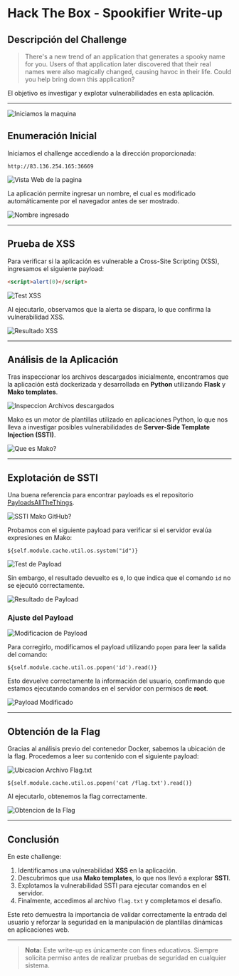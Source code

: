 # Hack The Box - Spookifier Write-up

## Descripción del Challenge

> There's a new trend of an application that generates a spooky name for you. Users of that application later discovered that their real names were also magically changed, causing havoc in their life. Could you help bring down this application?

El objetivo es investigar y explotar vulnerabilidades en esta aplicación.

---

![Iniciamos la maquina](Imagenes/1-Reconocimiento.jpg)

## Enumeración Inicial

Iniciamos el challenge accediendo a la dirección proporcionada:

```
http://83.136.254.165:36669
```
![Vista Web de la pagina](Imagenes/2-Reconocimiento.jpg)

La aplicación permite ingresar un nombre, el cual es modificado automáticamente por el navegador antes de ser mostrado.

![Nombre ingresado](Imagenes/3-Test%20Funcionalidad.jpg)

---

## Prueba de XSS

Para verificar si la aplicación es vulnerable a Cross-Site Scripting (XSS), ingresamos el siguiente payload:

```html
<script>alert(0)</script>
```

![Test XSS](Imagenes/4-Test%20XSS.jpg)

Al ejecutarlo, observamos que la alerta se dispara, lo que confirma la vulnerabilidad XSS.

![Resultado XSS](Imagenes/5-Resultado%20XSS.jpg)

---

## Análisis de la Aplicación

Tras inspeccionar los archivos descargados inicialmente, encontramos que la aplicación está dockerizada y desarrollada en **Python** utilizando **Flask** y **Mako templates**.

![Inspeccion Archivos descargados](Imagenes/6-Inspeccion%20Archivos%20Descargados.jpg)

Mako es un motor de plantillas utilizado en aplicaciones Python, lo que nos lleva a investigar posibles vulnerabilidades de **Server-Side Template Injection (SSTI)**.

![Que es Mako?](Imagenes/7-Que%20es%20Mako.jpg)

---

## Explotación de SSTI

Una buena referencia para encontrar payloads es el repositorio [PayloadsAllTheThings](https://github.com/swisskyrepo/PayloadsAllTheThings).

![SSTI Mako GitHub?](Imagenes/8-SSTI%20Mako.jpg)

Probamos con el siguiente payload para verificar si el servidor evalúa expresiones en Mako:

```mako
${self.module.cache.util.os.system("id")}
```

![Test de Payload](Imagenes/9-Test%20Funcionalidad%20Payload.jpg)

Sin embargo, el resultado devuelto es `0`, lo que indica que el comando `id` no se ejecutó correctamente.

![Resultado de Payload](Imagenes/10-Resultado%201er%20Payload.jpg)

### Ajuste del Payload

![Modificacion de Payload](Imagenes/11-Modificacion%20Payload.jpg)

Para corregirlo, modificamos el payload utilizando `popen` para leer la salida del comando:

```mako
${self.module.cache.util.os.popen('id').read()}
```

Esto devuelve correctamente la información del usuario, confirmando que estamos ejecutando comandos en el servidor con permisos de **root**.

![Payload Modificado](Imagenes/12-Test%20Payload%20Modificado.jpg)

---

## Obtención de la Flag

Gracias al análisis previo del contenedor Docker, sabemos la ubicación de la flag. Procedemos a leer su contenido con el siguiente payload:

![Ubicacion Archivo Flag.txt](Imagenes/13-Ubicacion%20Archivo%20Flag.jpg)

```mako
${self.module.cache.util.os.popen('cat /flag.txt').read()}
```

Al ejecutarlo, obtenemos la flag correctamente.

![Obtencion de la Flag](Imagenes/14-Visualizacion%20Archivo%20Flag.jpg)

---

## Conclusión

En este challenge:

1. Identificamos una vulnerabilidad **XSS** en la aplicación.
2. Descubrimos que usa **Mako templates**, lo que nos llevó a explorar **SSTI**.
3. Explotamos la vulnerabilidad SSTI para ejecutar comandos en el servidor.
4. Finalmente, accedimos al archivo `flag.txt` y completamos el desafío.

Este reto demuestra la importancia de validar correctamente la entrada del usuario y reforzar la seguridad en la manipulación de plantillas dinámicas en aplicaciones web.

---

> **Nota:** Este write-up es únicamente con fines educativos. Siempre solicita permiso antes de realizar pruebas de seguridad en cualquier sistema.
